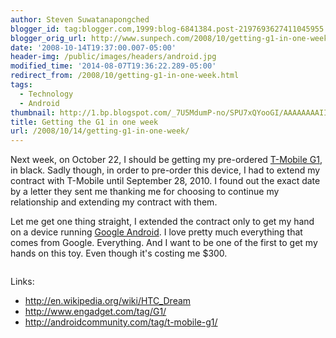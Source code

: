 ```yaml
---
author: Steven Suwatanapongched
blogger_id: tag:blogger.com,1999:blog-6841384.post-2197693627411045955
blogger_orig_url: http://www.sunpech.com/2008/10/getting-g1-in-one-week.html
date: '2008-10-14T19:37:00.007-05:00'
header-img: /public/images/headers/android.jpg
modified_time: '2014-08-07T19:36:22.289-05:00'
redirect_from: /2008/10/getting-g1-in-one-week.html
tags:
  - Technology
  - Android
thumbnail: http://1.bp.blogspot.com/_7U5MdumP-no/SPU7xQYooGI/AAAAAAAAIIg/wbhjqnijWfE/s600/g1.jpg
title: Getting the G1 in one week
url: /2008/10/14/getting-g1-in-one-week/
---
```



Next week, on October 22, I should be getting my pre-ordered <a href="http://www.t-mobileg1.com/">T-Mobile G1</a>, in black.  Sadly though, in order to pre-order this device, I had to extend my contract with T-Mobile until September 28, 2010.  I found out the exact date by a letter they sent me thanking me for choosing to continue my relationship and extending my contract with them.

Let me get one thing straight, I extended the contract only to get my hand on a device running <a href="http://en.wikipedia.org/wiki/Android_(mobile_device_platform)">Google Android</a>.  I love pretty much everything that comes from Google.  Everything.  And I want to be one of the first to get my hands on this toy.  Even though it's costing me $300.

<img   src="http://1.bp.blogspot.com/_7U5MdumP-no/SPU7xQYooGI/AAAAAAAAIIg/wbhjqnijWfE/s400/g1.jpg" alt="" border="0" id="BLOGGER_PHOTO_ID_5257173857422844002" />

Links:

<ul>
  <li><a href="http://en.wikipedia.org/wiki/HTC_Dream">http://en.wikipedia.org/wiki/HTC_Dream</a></li>
  <li><a href="http://www.engadget.com/tag/G1/">http://www.engadget.com/tag/G1/</a></li>
  <li><a href="http://androidcommunity.com/tag/t-mobile-g1/">http://androidcommunity.com/tag/t-mobile-g1/</a></li>
</ul>